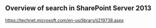 ## Overview of search in SharePoint Server 2013

https://technet.microsoft.com/en-us/library/jj219738.aspx